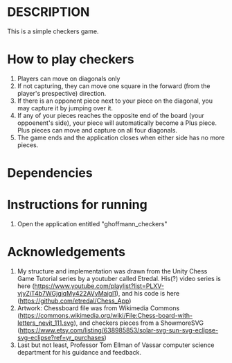 # DESCRIPTION
This is a simple checkers game. 

# How to play checkers
1. Players can move on diagonals only
2. If not capturing, they can move one square in the forward (from the player's prespective) direction.
3. If there is an opponent piece next to your piece on the diagonal, you may capture it by jumping over it.
4. If any of your pieces reaches the opposite end of the board (your oppoenent's side), your piece will automatically become a Plus piece. Plus pieces can move and capture on all four diagonals.
5. The game ends and the application closes when either side has no more pieces.

# Dependencies

# Instructions for running
1. Open the application entitled "ghoffmann_checkers"

# Acknowledgements
1. My structure and implementation was drawn from the Unity Chess Game Tutorial series by a youtuber called Etredal. His(?) video series is here (https://www.youtube.com/playlist?list=PLXV-vjyZiT4b7WGjgiqMy422AVyMaigl1), and his code is here (https://github.com/etredal/Chess_App)
2. Artwork: Chessboard file was from Wikimedia Commons (https://commons.wikimedia.org/wiki/File:Chess-board-with-letters_nevit_111.svg), and checkers pieces from a ShowmoreSVG (https://www.etsy.com/listing/638985853/solar-svg-sun-svg-eclipse-svg-eclipse?ref=yr_purchases)
3. Last but not least, Professor Tom Ellman of Vassar computer science department for his guidance and feedback.